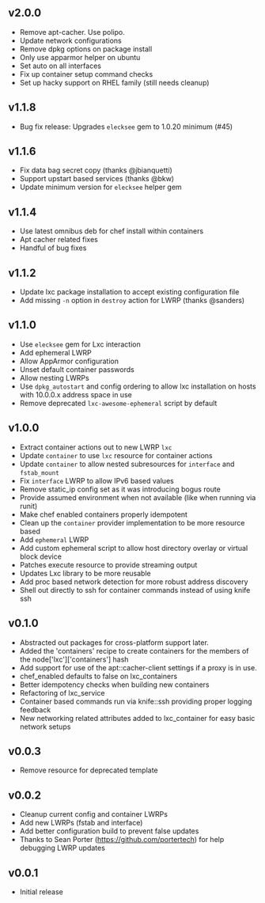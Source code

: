 ## v2.0.0
* Remove apt-cacher. Use polipo.
* Update network configurations
* Remove dpkg options on package install
* Only use apparmor helper on ubuntu
* Set auto on all interfaces
* Fix up container setup command checks
* Set up hacky support on RHEL family (still needs cleanup)

## v1.1.8
* Bug fix release: Upgrades `elecksee` gem to 1.0.20 minimum (#45)

## v1.1.6
* Fix data bag secret copy (thanks @jbianquetti)
* Support upstart based services (thanks @bkw)
* Update minimum version for `elecksee` helper gem

## v1.1.4
* Use latest omnibus deb for chef install within containers
* Apt cacher related fixes
* Handful of bug fixes

## v1.1.2
* Update lxc package installation to accept existing configuration file
* Add missing `-n` option in `destroy` action for LWRP (thanks @sanders)

## v1.1.0
* Use `elecksee` gem for Lxc interaction
* Add ephemeral LWRP
* Allow AppArmor configuration
* Unset default container passwords
* Allow nesting LWRPs
* Use `dpkg_autostart` and config ordering to allow lxc installation on hosts with 10.0.0.x address space in use
* Remove deprecated `lxc-awesome-ephemeral` script by default

## v1.0.0
* Extract container actions out to new LWRP `lxc`
* Update `container` to use `lxc` resource for container actions
* Update `container` to allow nested subresources for `interface` and `fstab_mount`
* Fix `interface` LWRP to allow IPv6 based values
* Remove static_ip config set as it was introducing bogus route
* Provide assumed environment when not available (like when running via runit)
* Make chef enabled containers properly idempotent
* Clean up the `container` provider implementation to be more resource based
* Add `ephemeral` LWRP
* Add custom ephemeral script to allow host directory overlay or virtual block device
* Patches execute resource to provide streaming output
* Updates Lxc library to be more reusable
* Add proc based network detection for more robust address discovery
* Shell out directly to ssh for container commands instead of using knife ssh

## v0.1.0
* Abstracted out packages for cross-platform support later.
* Added the 'containers' recipe to create containers for the members of the node['lxc']['containers'] hash
* Add support for use of the apt::cacher-client settings if a proxy is in use.
* chef_enabled defaults to false on lxc_containers
* Better idempotency checks when building new containers
* Refactoring of lxc_service
* Container based commands run via knife::ssh providing proper logging feedback
* New networking related attributes added to lxc_container for easy basic network setups

## v0.0.3
* Remove resource for deprecated template

## v0.0.2
* Cleanup current config and container LWRPs
* Add new LWRPs (fstab and interface)
* Add better configuration build to prevent false updates
* Thanks to Sean Porter (https://github.com/portertech) for help debugging LWRP updates

## v0.0.1
* Initial release

